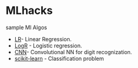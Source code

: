 # MLhacks

sample Ml Algos

* [LR](LR)- Linear Regression.
* [LogR](LogR) - Logistic regression.
* [CNN](CNN)- Convolutional NN for digit recognization.
* [scikit-learn](Scikit) - Classification problem

